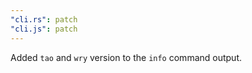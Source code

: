 ```yaml
---
"cli.rs": patch
"cli.js": patch
---
```


Added `tao` and `wry` version to the `info` command output.
